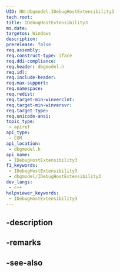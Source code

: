 ```yaml
---
UID: NN:dbgmodel.IDebugHostExtensibility3
tech.root: 
title: IDebugHostExtensibility3
ms.date: 
targetos: Windows
description: 
prerelease: false
req.assembly: 
req.construct-type: iface
req.ddi-compliance: 
req.header: dbgmodel.h
req.idl: 
req.include-header: 
req.max-support: 
req.namespace: 
req.redist: 
req.target-min-winverclnt: 
req.target-min-winversvr: 
req.target-type: 
req.unicode-ansi: 
topic_type:
 - apiref
api_type:
 - COM
api_location:
 - dbgmodel.h
api_name:
 - IDebugHostExtensibility3
f1_keywords:
 - IDebugHostExtensibility3
 - dbgmodel/IDebugHostExtensibility3
dev_langs:
 - c++
helpviewer_keywords:
 - IDebugHostExtensibility3
---
```


## -description

## -remarks

## -see-also

